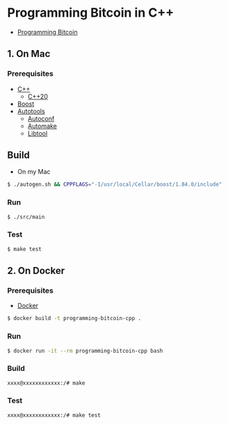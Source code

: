# Programming Bitcoin in C++
- [Programming Bitcoin](https://www.amazon.com/Programming-Bitcoin-Learn-Program-Scratch/dp/1492031496)

## 1. On Mac

### Prerequisites
- [C++](https://isocpp.org/)
    - [C++20](https://en.cppreference.com/w/cpp/20)
- [Boost](https://www.boost.org/)
- [Autotools](https://www.gnu.org/software/automake/)
    - [Autoconf](https://www.gnu.org/software/autoconf/)
    - [Automake](https://www.gnu.org/software/automake/)
    - [Libtool](https://www.gnu.org/software/libtool/)

## Build

 - On my Mac

```bash
$ ./autogen.sh && CPPFLAGS="-I/usr/local/Cellar/boost/1.84.0/include" ./configure && make
```

### Run

```bash 
$ ./src/main
```

### Test

```bash
$ make test
```

## 2. On Docker
### Prerequisites
- [Docker](https://www.docker.com/)

```bash
$ docker build -t programming-bitcoin-cpp .
```

### Run

```bash
$ docker run -it --rm programming-bitcoin-cpp bash
```

### Build

```bash
xxxx@xxxxxxxxxxxx:/# make
```

### Test

```bash
xxxx@xxxxxxxxxxxx:/# make test
```